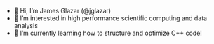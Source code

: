 - 👋 Hi, I’m James Glazar (@jglazar)
- 👀 I’m interested in high performance scientific computing and data analysis
- 🌱 I’m currently learning how to structure and optimize C++ code!

<!---
jglazar/jglazar is a ✨ special ✨ repository because its `README.md` (this file) appears on your GitHub profile.
You can click the Preview link to take a look at your changes.
--->
